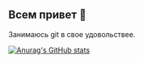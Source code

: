 ## Всем привет 👋
Занимаюсь git в свое удовольствее.


[![Anurag's GitHub stats](https://github-readme-stats.vercel.app/api?username=h4rd1)](https://github.com/h4rd1/github-readme-stats)



<!--
**h4rd1/h4rd1** is a ✨ _special_ ✨ repository because its `README.md` (this file) appears on your GitHub profile.

Here are some ideas to get you started:

- 🔭 I’m currently working on ...
- 🌱 I’m currently learning ...
- 👯 I’m looking to collaborate on ...
- 🤔 I’m looking for help with ...
- 💬 Ask me about ...
- 📫 How to reach me: ...
- 😄 Pronouns: ...
- ⚡ Fun fact: ...


[![GitHub Streak](https://github-readme-streak-stats.herokuapp.com/?user=h4rd1)](https://git.io/streak-stats)
-->
